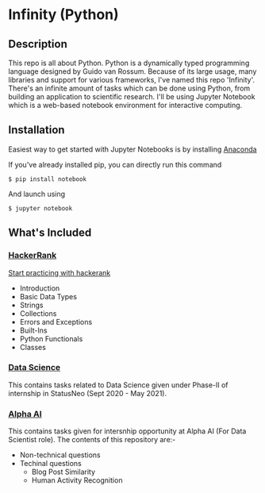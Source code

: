 # Infinity (Python)


## Description

This repo is all about Python. Python is a dynamically typed programming language designed by Guido van Rossum. Because of its large usage, many libraries and support for various frameworks, I've named this repo 'Infinity'. There's an infinite amount of tasks which can be done using Python, from building an application to scientific research. I'll be using Jupyter Notebook which is a web-based notebook environment for interactive computing.


## Installation

Easiest way to get started with Jupyter Notebooks is by installing [Anaconda](https://www.anaconda.com/products/individual)

If you've already installed pip, you can directly run this command

```
$ pip install notebook
```
And launch using
```
$ jupyter notebook
```

## What's Included

### [HackerRank](/HackerRank)

  [Start practicing with hackerank](https://www.hackerrank.com/domains/python)
- Introduction
- Basic Data Types
- Strings 
- Collections
- Errors and Exceptions
- Built-Ins
- Python Functionals
- Classes

### [Data Science](/Data%20Science)

This contains tasks related to Data Science given under Phase-II of internship in StatusNeo (Sept 2020 - May 2021). 

### [Alpha AI](/AlphaAI)

This contains tasks given for intersnhip opportunity at Alpha AI (For Data Scientist role). The contents of this repository are:-
- Non-technical questions
- Techinal questions
  - Blog Post Similarity
  - Human Activity Recognition

